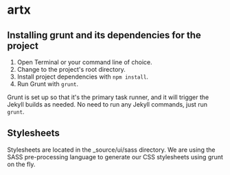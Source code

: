 artx
====

Installing grunt and its dependencies for the project
-----------------------------------------------------

1. Open Terminal or your command line of choice.
2. Change to the project's root directory.
3. Install project dependencies with `npm install`.
4. Run Grunt with `grunt`.

Grunt is set up so that it's the primary task runner, and it will trigger the Jekyll builds as needed.  No need to run any Jekyll commands, just run `grunt`.

Stylesheets
-----------

Stylesheets are located in the _source/ui/sass directory.  We are using the SASS pre-processing language to generate our CSS stylesheets using grunt on the fly.